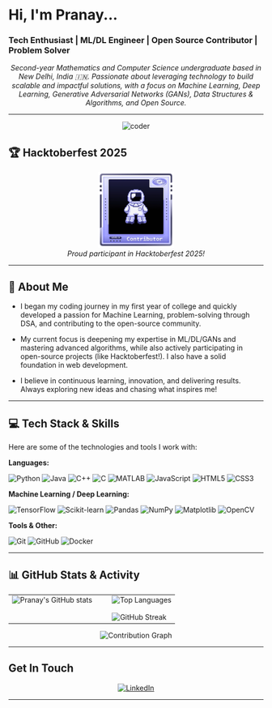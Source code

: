 # Hi, I'm Pranay...

### Tech Enthusiast | ML/DL Engineer | Open Source Contributor | Problem Solver

<p align="center">
  <em>Second-year Mathematics and Computer Science undergraduate based in New Delhi, India 🇮🇳. Passionate about leveraging technology to build scalable and impactful solutions, with a focus on Machine Learning, Deep Learning, Generative Adversarial Networks (GANs), Data Structures & Algorithms, and Open Source.</em>
</p>

---
<p align="center">

  <img src="https://user-images.githubusercontent.com/74038190/225813708-98b745f2-7d22-48cf-9150-083f1b00d6c9.gif" alt="coder">

</p>

## 🏆 Hacktoberfest 2025

<p align="center">
  <a href="https://www.holopin.io/hacktoberfest2025/userbadge/cmh0yjw1t00oqjm04ur3ewgl3" target="_blank">
    <img src="badges/lvl0-astronaut.webp" alt="Hacktoberfest 2025 Contributor Badge" width="150"/>
  </a>
  <br/>
  <em>Proud participant in Hacktoberfest 2025!</em>
</p>

---



## 💫 About Me

* I began my coding journey in my first year of college and quickly developed a passion for Machine Learning, problem-solving through DSA, and contributing to the open-source community.

* My current focus is deepening my expertise in ML/DL/GANs and mastering advanced algorithms, while also actively participating in open-source projects (like Hacktoberfest!). I also have a solid foundation in web development.

* I believe in continuous learning, innovation, and delivering results. Always exploring new ideas and chasing what inspires me!

---

## 💻 Tech Stack & Skills

Here are some of the technologies and tools I work with:

**Languages:**
<p>
  <img alt="Python" src="https://img.shields.io/badge/Python-3776AB?style=for-the-badge&logo=python&logoColor=white"/>
  <img alt="Java" src="https://img.shields.io/badge/Java-ED8B00?style=for-the-badge&logo=openjdk&logoColor=white"/>
  <img alt="C++" src="https://img.shields.io/badge/C%2B%2B-00599C?style=for-the-badge&logo=c%2B%2B&logoColor=white"/>
  <img alt="C" src="https://img.shields.io/badge/C-A8B9CC?style=for-the-badge&logo=c&logoColor=black"/>
  <img alt="MATLAB" src="https://img.shields.io/badge/MATLAB-0076A8?style=for-the-badge&logo=mathworks&logoColor=white"/>
  <img alt="JavaScript" src="https://img.shields.io/badge/JavaScript-F7DF1E?style=for-the-badge&logo=javascript&logoColor=black"/>
  <img alt="HTML5" src="https://img.shields.io/badge/HTML5-E34F26?style=for-the-badge&logo=html5&logoColor=white"/>
  <img alt="CSS3" src="https://img.shields.io/badge/CSS3-1572B6?style=for-the-badge&logo=css3&logoColor=white"/>
</p>

**Machine Learning / Deep Learning:**
<p>
  <img alt="TensorFlow" src="https://img.shields.io/badge/TensorFlow-FF6F00?style=for-the-badge&logo=tensorflow&logoColor=white"/>
  <img alt="Scikit-learn" src="https://img.shields.io/badge/scikit--learn-F7931E?style=for-the-badge&logo=scikit-learn&logoColor=white"/>
  <img alt="Pandas" src="https://img.shields.io/badge/Pandas-150458?style=for-the-badge&logo=pandas&logoColor=white"/>
  <img alt="NumPy" src="https://img.shields.io/badge/NumPy-013243?style=for-the-badge&logo=numpy&logoColor=white"/>
  <img alt="Matplotlib" src="https://img.shields.io/badge/Matplotlib-3776AB?style=for-the-badge&logo=matplotlib&logoColor=white"/>
  <img alt="OpenCV" src="https://img.shields.io/badge/OpenCV-5C3EE8?style=for-the-badge&logo=opencv&logoColor=white"/>
  </p>

**Tools & Other:**
<p>
  <img alt="Git" src="https://img.shields.io/badge/Git-F05032?style=for-the-badge&logo=git&logoColor=white"/>
  <img alt="GitHub" src="https://img.shields.io/badge/GitHub-181717?style=for-the-badge&logo=github&logoColor=white"/>
  <img alt="Docker" src="https://img.shields.io/badge/Docker-2496ED?style=for-the-badge&logo=docker&logoColor=white"/>
  </p>

---

## 📊 GitHub Stats & Activity

<p align="center">
  <table width="100%">
    <tr>
      <td width="60%" valign="top">
        <img src="https://github-readme-stats.vercel.app/api?username=Pranay22077&show_icons=true&theme=tokyonight&hide_border=true&count_private=true&include_all_commits=true&custom_title=Pranay's%20GitHub%20Stats" alt="Pranay's GitHub stats"/>
      </td>
      <td width="40%" valign="top">
        <img src="https://github-readme-stats.vercel.app/api/top-langs/?username=Pranay22077&layout=compact&theme=tokyonight&hide_border=true&count_private=true&langs_count=8" alt="Top Languages"/>
        <br/><br/> 
        <img src="https://streak-stats.demolab.com?user=Pranay22077&theme=tokyonight&hide_border=true" alt="GitHub Streak"/>
      </td>
    </tr>
  </table>
</p>

<p align="center">
  <img src="https://github-readme-activity-graph.vercel.app/graph?username=Pranay22077&theme=react-dark&hide_border=true&area=true" alt="Contribution Graph"/>
</p>

---

## Get In Touch

<p align="center">
  <a href="https://www.linkedin.com/in/pranay22077/" target="_blank">
    <img alt="LinkedIn" src="https://img.shields.io/badge/LinkedIn-Pranay%20Gadh-0A66C2?style=for-the-badge&logo=linkedin&logoColor=white"/>
  </a>
  </p>

---
